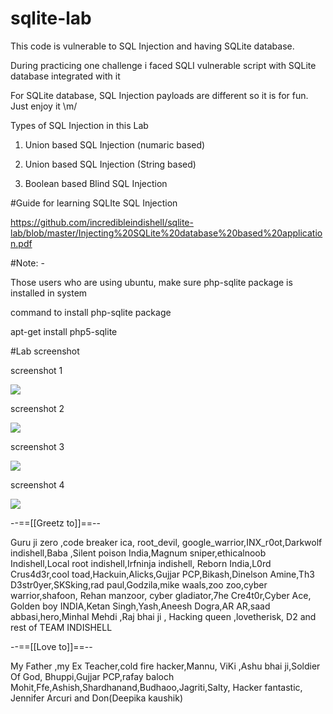 # sqlite-lab
This code is vulnerable to SQL Injection and having SQLite database. 

During practicing one challenge i faced SQLI vulnerable script with SQLite database integrated with it

For SQLite database, SQL Injection payloads are different so it is for fun. Just enjoy it \m/

Types of SQL Injection in this Lab

1. Union based SQL Injection (numaric based)

2. Union based SQL Injection (String based)

3. Boolean based Blind SQL Injection 

#Guide for learning SQLIte SQL Injection 

https://github.com/incredibleindishell/sqlite-lab/blob/master/Injecting%20SQLite%20database%20based%20application.pdf

#Note: -

Those users who are using ubuntu, make sure php-sqlite package is installed in system

command to install php-sqlite package

apt-get install php5-sqlite

#Lab screenshot


screenshot 1

<img src="https://raw.githubusercontent.com/incredibleindishell/sqlite-lab/f4d66f83e605ee59a0eaffa478a4d1db4578845b/sqlite%20lab.png">


screenshot 2

<img src="https://raw.githubusercontent.com/incredibleindishell/sqlite-lab/f4d66f83e605ee59a0eaffa478a4d1db4578845b/sqlite%20lab%202.png">

screenshot 3

<img src="https://raw.githubusercontent.com/incredibleindishell/sqlite-lab/f4d66f83e605ee59a0eaffa478a4d1db4578845b/sqlite%20lab%203.png">

screenshot 4

<img src="https://raw.githubusercontent.com/incredibleindishell/sqlite-lab/f4d66f83e605ee59a0eaffa478a4d1db4578845b/sqlite%20lab%204.png">

--==[[Greetz to]]==--

Guru ji zero ,code breaker ica, root_devil, google_warrior,INX_r0ot,Darkwolf indishell,Baba ,Silent poison India,Magnum sniper,ethicalnoob Indishell,Local root indishell,Irfninja indishell, Reborn India,L0rd Crus4d3r,cool toad,Hackuin,Alicks,Gujjar PCP,Bikash,Dinelson Amine,Th3 D3str0yer,SKSking,rad paul,Godzila,mike waals,zoo zoo,cyber warrior,shafoon, Rehan manzoor, cyber gladiator,7he Cre4t0r,Cyber Ace, Golden boy INDIA,Ketan Singh,Yash,Aneesh Dogra,AR AR,saad abbasi,hero,Minhal Mehdi ,Raj bhai ji , Hacking queen ,lovetherisk, D2 and rest of TEAM INDISHELL

--==[[Love to]]==--

My Father ,my Ex Teacher,cold fire hacker,Mannu, ViKi ,Ashu bhai ji,Soldier Of God, Bhuppi,Gujjar PCP,rafay baloch
Mohit,Ffe,Ashish,Shardhanand,Budhaoo,Jagriti,Salty, Hacker fantastic, Jennifer Arcuri and Don(Deepika kaushik)
